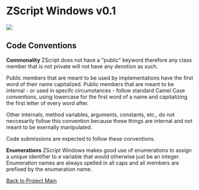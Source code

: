 # ZScript Windows v0.1

![](https://github.com/Saican/ZSWin/blob/master/README/ZSWin_Logo.png)

## Code Conventions

**Commonality**
ZScript does not have a "public" keyword therefore any class member that is not private will not have any denotion as such.

Public members that are meant to be used by implementations have the first word of their name capitalized.  Public members that are meant to be internal - or used in specifc circumstances - follow standard Camel Case conventions, using lowercase for the first word of a name and capitalizing the first letter of every word after.

Other internals, method variables, arguments, constants, etc., do not neccesarily follow this convention because these things are internal and not meant to be exernally manipulated.

Code submissions are expected to follow these conventions.

**Enumerations**
ZScript Windows makes good use of enumerations to assign a unique identifier to a variable that would otherwise just be an integer.  Enumeration names are always spelled in all caps and all members are prefixed by the enumeration name.

[Back to Project Main](https://github.com/Saican/ZSWin "Back to Project Main")